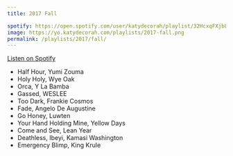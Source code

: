 ```yaml
---
title: 2017 Fall

spotify: https://open.spotify.com/user/katydecorah/playlist/32HcxqFXjbLxu29SDGrYJe
image: https://yo.katydecorah.com/playlists/2017-fall.png
permalink: /playlists/2017/fall/
---
```


[Listen on Spotify](https://open.spotify.com/user/katydecorah/playlist/32HcxqFXjbLxu29SDGrYJe)

- Half Hour, Yumi Zouma
- Holy Holy, Wye Oak
- Orca, Y La Bamba
- Gassed, WESLEE
- Too Dark, Frankie Cosmos
- Fade, Angelo De Augustine
- Go Honey, Luwten
- Your Hand Holding Mine, Yellow Days
- Come and See, Lean Year
- Deathless, Ibeyi, Kamasi Washington
- Emergency Blimp, King Krule
